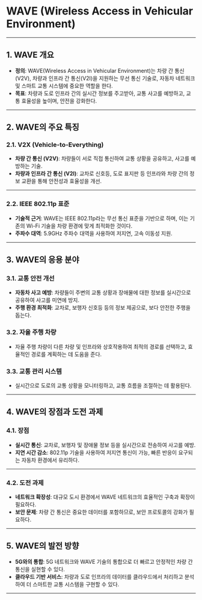 # WAVE (Wireless Access in Vehicular Environment)

---

## 1. WAVE 개요
- **정의**: WAVE(Wireless Access in Vehicular Environment)는 차량 간 통신(V2V), 차량과 인프라 간 통신(V2I)을 지원하는 무선 통신 기술로, 자동차 네트워크 및 스마트 교통 시스템에 중요한 역할을 한다.
- **목표**: 차량과 도로 인프라 간의 실시간 정보를 주고받아, 교통 사고를 예방하고, 교통 효율성을 높이며, 안전을 강화한다.

---

## 2. WAVE의 주요 특징

### 2.1. V2X (Vehicle-to-Everything)
- **차량 간 통신 (V2V)**: 차량들이 서로 직접 통신하여 교통 상황을 공유하고, 사고를 예방하는 기술.
- **차량과 인프라 간 통신 (V2I)**: 교차로 신호등, 도로 표지판 등 인프라와 차량 간의 정보 교환을 통해 안전성과 효율성을 개선.

---

### 2.2. IEEE 802.11p 표준
- **기술적 근거**: WAVE는 IEEE 802.11p라는 무선 통신 표준을 기반으로 하며, 이는 기존의 Wi-Fi 기술을 차량 환경에 맞게 최적화한 것이다.
- **주파수 대역**: 5.9GHz 주파수 대역을 사용하여 저지연, 고속 이동성 지원.
  
---

## 3. WAVE의 응용 분야

### 3.1. 교통 안전 개선
- **자동차 사고 예방**: 차량들이 주변의 교통 상황과 장애물에 대한 정보를 실시간으로 공유하여 사고를 미연에 방지.
- **주행 환경 최적화**: 교차로, 보행자 신호등 등의 정보 제공으로, 보다 안전한 주행을 돕는다.

### 3.2. 자율 주행 차량
- 자율 주행 차량이 다른 차량 및 인프라와 상호작용하여 최적의 경로를 선택하고, 효율적인 경로를 계획하는 데 도움을 준다.

### 3.3. 교통 관리 시스템
- 실시간으로 도로의 교통 상황을 모니터링하고, 교통 흐름을 조절하는 데 활용된다.

---

## 4. WAVE의 장점과 도전 과제

### 4.1. 장점
- **실시간 통신**: 교차로, 보행자 및 장애물 정보 등을 실시간으로 전송하여 사고를 예방.
- **지연 시간 감소**: 802.11p 기술을 사용하여 저지연 통신이 가능, 빠른 반응이 요구되는 자동차 환경에서 유리하다.

---

### 4.2. 도전 과제
- **네트워크 확장성**: 대규모 도시 환경에서 WAVE 네트워크의 효율적인 구축과 확장이 필요하다.
- **보안 문제**: 차량 간 통신은 중요한 데이터를 포함하므로, 보안 프로토콜의 강화가 필요하다.

---

## 5. WAVE의 발전 방향
- **5G와의 통합**: 5G 네트워크와 WAVE 기술의 통합으로 더 빠르고 안정적인 차량 간 통신을 실현할 수 있다.
- **클라우드 기반 서비스**: 차량과 도로 인프라의 데이터를 클라우드에서 처리하고 분석하여 더 스마트한 교통 시스템을 구현할 수 있다.

---
